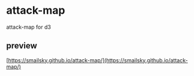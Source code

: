 # attack-map
attack-map for d3

## preview
[https://smailsky.github.io/attack-map/](https://smailsky.github.io/attack-map/)